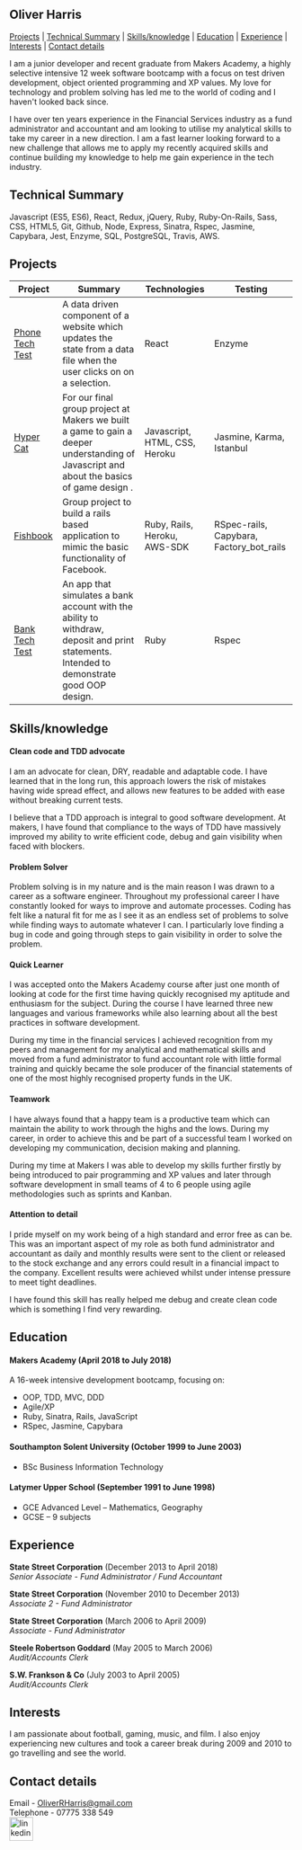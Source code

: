 ## Oliver Harris

[Projects](#projects) | [Technical Summary](#technical) | [Skills/knowledge](#skills) | [Education](#education) | [Experience](#experience) |  [Interests](#interests) | [Contact details](#contact)

I am a junior developer and recent graduate from Makers Academy, a highly selective intensive 12 week software bootcamp with a focus on test driven development, object oriented programming and XP values.  My love for technology and problem solving has led me to the world of coding and I haven't looked back since.

I have over ten years experience in the Financial Services industry as a fund administrator and accountant and am looking to utilise my analytical skills to take my career in a new direction.  I am a fast learner looking forward to a new challenge that allows me to apply my recently acquired skills and continue building my knowledge to help me gain experience in the tech industry.

## <a name="technical">Technical Summary

Javascript (ES5, ES6), React, Redux, jQuery, Ruby, Ruby-On-Rails, Sass, CSS, HTML5, Git, Github,
Node, Express, Sinatra, Rspec, Jasmine, Capybara, Jest, Enzyme, SQL, PostgreSQL, Travis, AWS.

## <a name="projects">Projects</a>

| Project | Summary | Technologies | Testing |
|----------|----------|----------|----------|
| [Phone Tech Test](https://github.com/revilo1882/phone_tech_test) | A data driven component of a website which updates the state from a data file when the user clicks on on a selection. | React | Enzyme  |
| [Hyper Cat](https://github.com/revilo1882/hyper_cat) | For our final group project at Makers we built a game to gain a deeper understanding of Javascript and about the basics of game design . | Javascript, HTML, CSS, Heroku  | Jasmine, Karma, Istanbul |
| [Fishbook](https://github.com/revilo1882/acebook-rails-LAHWF) | Group project to build a rails based application to mimic the basic functionality of Facebook. | Ruby, Rails, Heroku, AWS-SDK  | RSpec-rails, Capybara, Factory_bot_rails |
| [Bank Tech Test](https://github.com/revilo1882/bank_tech_test) | An app that simulates a bank account with the ability to withdraw, deposit and print statements. Intended to demonstrate good OOP design. | Ruby | Rspec  |

## <a name="skills">Skills/knowledge</a>

#### Clean code and TDD advocate

I am an advocate for clean, DRY, readable and adaptable code. I have learned that in the long run, this approach lowers the risk of mistakes having wide spread effect, and allows new features to be added with ease without breaking current tests.

I believe that a TDD approach is integral to good software development. At makers, I have found that compliance to the ways of TDD have massively improved my ability to write efficient code, debug and gain visibility when faced with blockers.

#### Problem Solver

Problem solving is in my nature and is the main reason I was drawn to a career as a software engineer.   Throughout my professional career I have constantly looked for ways to improve and automate processes.  Coding has felt like a natural fit for me as I see it as an endless set of problems to solve while finding ways to automate whatever I can.  I particularly love finding a bug in code and going through steps to gain visibility in order to solve the problem.

#### Quick Learner

I was accepted onto the Makers Academy course after just one month of looking at code for the first time having quickly recognised my aptitude and enthusiasm for the subject.  During the course I have learned three new languages and various frameworks while also learning about all the best practices in software development.

During my time in the financial services I achieved recognition from my peers and management for my analytical and mathematical skills and moved from a fund administrator to fund accountant role with little formal training and quickly became the sole producer of the financial statements of one of the most highly recognised property funds in the UK.  

#### Teamwork

I have always found that a happy team is a productive team which can maintain the ability to work through the highs and the lows.  During my career, in order to achieve this and be part of a successful team I worked on developing my communication, decision making and planning.

During my time at Makers I was able to develop my skills further firstly by being introduced to pair programming and XP values and later through software development in small teams of 4 to 6 people using agile methodologies such as sprints and Kanban.

#### Attention to detail

I pride myself on my work being of a high standard and error free as can be.  This was an important aspect of my role as both fund administrator and accountant as daily and monthly results were sent to the client or released to the stock exchange and any errors could result in a financial impact to the company.  Excellent results were achieved whilst under intense pressure to meet tight deadlines.

I have found this skill has really helped me debug and create clean code which is something I find very rewarding.

## <a name="education">Education</a>

#### Makers Academy (April 2018 to July 2018)

A 16-week intensive development bootcamp, focusing on:

- OOP, TDD, MVC, DDD
- Agile/XP
- Ruby, Sinatra, Rails, JavaScript
- RSpec, Jasmine, Capybara

#### Southampton Solent University (October 1999 to June 2003)

- BSc Business Information Technology

#### Latymer Upper School (September 1991 to June 1998)

- GCE Advanced Level – Mathematics, Geography
- GCSE – 9 subjects


## <a name="experience">Experience</a>

**State Street Corporation** (December 2013 to April 2018)<br/>
*Senior Associate - Fund Administrator / Fund Accountant*  

**State Street Corporation** (November 2010 to December 2013)<br/>
*Associate 2 - Fund Administrator*  

**State Street Corporation** (March 2006 to April 2009)<br/>
*Associate - Fund Administrator*  

**Steele Robertson Goddard** (May 2005 to March 2006)<br/>
*Audit/Accounts Clerk*  

**S.W. Frankson & Co** (July 2003 to April 2005)<br/>
*Audit/Accounts Clerk*

## <a name="interests">Interests</a>

I am passionate about football, gaming, music, and film.  I also enjoy experiencing new cultures and took a career break during 2009 and 2010 to go travelling and see the world.

## <a name="contact">Contact details</a>

Email - OliverRHarris@gmail.com<br/>
Telephone - 07775 338 549<br/>
<a href="https://www.linkedin.com/in/oliver-harris-638a0278/">
<img src="https://www.iconfinder.com/data/icons/free-social-icons/67/linkedin_circle_color-512.png" alt="linkedin" height="42" width="42"></a>
